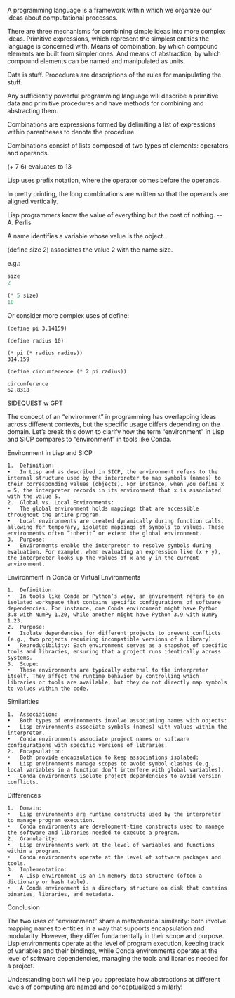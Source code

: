 A programming language is a framework within which we 
organize our ideas about computational processes.

There are three mechanisms for combining simple ideas 
into more complex ideas. Primitive expressions, which 
represent the simplest entities the language is 
concerned with. Means of combination, by which compound 
elements are built from simpler ones. And means of 
abstraction, by which compound elements can be named 
and manipulated as units.

Data is stuff. Procedures are descriptions of the 
rules for manipulating the stuff.

Any sufficiently powerful programming language will 
describe a primitive data and primitive procedures 
and have methods for combining and abstracting them.

Combinations are expressions formed by delimiting a 
list of expressions within parentheses to denote the procedure.

Combinations consist of lists composed of two types of elements:
operators and operands.

(+ 7 6) evaluates to 13

Lisp uses prefix notation, where the operator comes before 
the operands.

In pretty printing, the long combinations are written 
so that the operands are aligned vertically.

Lisp programmers know the value of everything 
but the cost of nothing. -- A. Perlis

A name identifies a variable whose value is the object.

(define size 2) associates the value 2 with the name size.

e.g.:
```lisp
size
2

(* 5 size)
10
```

Or consider more complex uses of define:

```Lisp
(define pi 3.14159)

(define radius 10)

(* pi (* radius radius))
314.159

(define circumference (* 2 pi radius))

circumference
62.8318
```

SIDEQUEST w GPT

The concept of an “environment” in programming has overlapping ideas across different contexts, but the specific usage differs depending on the domain. Let’s break this down to clarify how the term “environment” in Lisp and SICP compares to “environment” in tools like Conda.

Environment in Lisp and SICP

	1.	Definition:
	•	In Lisp and as described in SICP, the environment refers to the internal structure used by the interpreter to map symbols (names) to their corresponding values (objects). For instance, when you define x = 5, the interpreter records in its environment that x is associated with the value 5.
	2.	Global vs. Local Environments:
	•	The global environment holds mappings that are accessible throughout the entire program.
	•	Local environments are created dynamically during function calls, allowing for temporary, isolated mappings of symbols to values. These environments often “inherit” or extend the global environment.
	3.	Purpose:
	•	Environments enable the interpreter to resolve symbols during evaluation. For example, when evaluating an expression like (x + y), the interpreter looks up the values of x and y in the current environment.

Environment in Conda or Virtual Environments

	1.	Definition:
	•	In tools like Conda or Python’s venv, an environment refers to an isolated workspace that contains specific configurations of software dependencies. For instance, one Conda environment might have Python 3.8 with NumPy 1.20, while another might have Python 3.9 with NumPy 1.23.
	2.	Purpose:
	•	Isolate dependencies for different projects to prevent conflicts (e.g., two projects requiring incompatible versions of a library).
	•	Reproducibility: Each environment serves as a snapshot of specific tools and libraries, ensuring that a project runs identically across systems.
	3.	Scope:
	•	These environments are typically external to the interpreter itself. They affect the runtime behavior by controlling which libraries or tools are available, but they do not directly map symbols to values within the code.

Similarities

	1.	Association:
	•	Both types of environments involve associating names with objects:
	•	Lisp environments associate symbols (names) with values within the interpreter.
	•	Conda environments associate project names or software configurations with specific versions of libraries.
	2.	Encapsulation:
	•	Both provide encapsulation to keep associations isolated:
	•	Lisp environments manage scopes to avoid symbol clashes (e.g., local variables in a function don’t interfere with global variables).
	•	Conda environments isolate project dependencies to avoid version conflicts.

Differences

	1.	Domain:
	•	Lisp environments are runtime constructs used by the interpreter to manage program execution.
	•	Conda environments are development-time constructs used to manage the software and libraries needed to execute a program.
	2.	Granularity:
	•	Lisp environments work at the level of variables and functions within a program.
	•	Conda environments operate at the level of software packages and tools.
	3.	Implementation:
	•	A Lisp environment is an in-memory data structure (often a dictionary or hash table).
	•	A Conda environment is a directory structure on disk that contains binaries, libraries, and metadata.

Conclusion

The two uses of “environment” share a metaphorical similarity: both involve mapping names to entities in a way that supports encapsulation and modularity. However, they differ fundamentally in their scope and purpose. Lisp environments operate at the level of program execution, keeping track of variables and their bindings, while Conda environments operate at the level of software dependencies, managing the tools and libraries needed for a project.

Understanding both will help you appreciate how abstractions at different levels of computing are named and conceptualized similarly!

